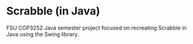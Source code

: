 # Scrabble (in Java)
FSU COP3252 Java semester project focused on recreating Scrabble in Java using the Swing library.
